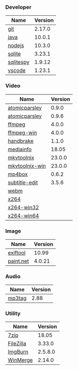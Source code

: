 
### Developer
Name                                                                                | Version
----                                                                                | -------
[git](https://github.com/git-for-windows/git/releases)                              | 2.17.0
[java](http://www.oracle.com/technetwork/java/javase/downloads/index.html)          | 10.0.1
[nodejs](https://nodejs.org/en/download/current/)                                   | 10.3.0
[sqlite](http://www.sqlite.org/download.html)                                       | 3.23.1
[sqlitespy](http://www.yunqa.de/delphi/doku.php/products/sqlitespy/index)           | 1.9.12
[vscode](https://code.visualstudio.com/updates)                                     | 1.23.1

### Video
Name                                                                                | Version
----                                                                                | -------
[atomicparsley](http://sourceforge.net/projects/atomicparsley/files/atomicparsley/) | 0.9.0
[atomicparsley](https://bitbucket.org/jonhedgerows/atomicparsley/downloads)         | 0.9.6
[ffmpeg](http://www.ffmpeg.org/download.html)                                       | 4.0.0
[ffmpeg-win](http://ffmpeg.zeranoe.com/builds/)                                     | 4.0.0
[handbrake](http://handbrake.fr/downloads.php)                                      | 1.1.0
[mediainfo](http://mediaarea.net/us/MediaInfo/Download/Windows)                     | 18.05
[mkvtoolnix](http://www.bunkus.org/videotools/mkvtoolnix/downloads.html)            | 23.0.0
[mkvtoolnix-win](http://www.fosshub.com/MKVToolNix.html)                            | 23.0.0
[mp4box](http://gpac.wp.mines-telecom.fr/mp4box/)                                   | 0.6.2
[subtitle-edit](https://github.com/SubtitleEdit/subtitleedit/releases)              | 3.5.6
[webm](http://www.webmproject.org/tools/)                                           | 
[x264](http://www.videolan.org/developers/x264.html)                                | 
[x264-win32](http://download.videolan.org/pub/videolan/x264/binaries/win32/)        | 
[x264-win64](http://download.videolan.org/pub/videolan/x264/binaries/win64/)        | 

### Image
Name                                                                                | Version
----                                                                                | -------
[exiftool](http://www.sno.phy.queensu.ca/~phil/exiftool/)                           | 10.99
[paint.net](http://www.getpaint.net/download.html)                                  | 4.0.21

### Audio
Name                                                                                | Version
----                                                                                | -------
[mp3tag](http://www.mp3tag.de/en/download.html)                                     | 2.88

### Utility
Name                                                                                | Version
----                                                                                | -------
[7zip](http://www.7-zip.org/download.html)                                          | 18.05
[FileZilla](https://filezilla-project.org/download.php?show_all=1)                  | 3.33.0
[ImgBurn](http://www.imgburn.com/index.php?act=download)                            | 2.5.8.0
[WinMerge](http://winmerge.org/downloads/)                                          | 2.14.0
